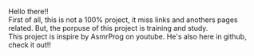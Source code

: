 Hello there!! <br>
First of all, this is not a 100% project, it miss links and anothers pages related.
But, the porpuse of this project is training and study. <br>
This project is inspire by AsmrProg on youtube. He's also here in github, check it out!! 
